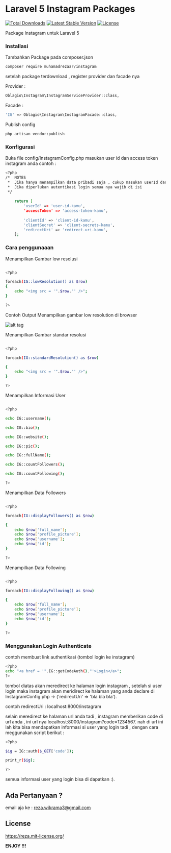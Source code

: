# Laravel 5 Instagram Packages

[![Total Downloads](https://poser.pugx.org/muhamadrezaar/instagram/d/total.svg)](https://packagist.org/packages/muhamadrezaar/instagram)
[![Latest Stable Version](https://poser.pugx.org/muhamadrezaar/instagram/v/stable.svg)](https://packagist.org/packages/muhamadrezaar/instagram/v/stable.svg)
[![License](https://poser.pugx.org/muhamadrezaar/instagram/license.svg)](https://packagist.org/packages/muhamadrezaar/instagram)


Package Instagram untuk Laravel 5

### Installasi

Tambahkan Package pada composer.json
```sh
composer require muhamadrezaar/instagram
```
setelah package terdownload , register  provider  dan facade nya

Provider :
```sh
Oblagio\Instagram\InstagramServiceProvider::class,
```
Facade :
```sh
'IG' => Oblagio\Instagram\InstagramFacade::class,
```

Publish config
```sh
php artisan vendor:publish
```

### Konfigurasi

Buka file config/InstagramConfig.php
masukan user id dan access token instagram anda
contoh :
```sh
<?php
/* 	NOTES
 *  Jika hanya menampilkan data pribadi saja , cukup masukan userId dan accesToken
 *  Jika diperlukan autentikasi login semua nya wajib di isi 
 */
	
	return [
		'userId' => 'user-id-kamu',
		'accessToken' => 'access-token-kamu',
		
		'clientId' => 'client-id-kamu',
		'clientSecret' => 'client-secrets-kamu',
		'redirectUri' => 'redirect-uri-kamu',
	];

```

### Cara penggunaaan

Menampilkan Gambar low resolusi
  
```sh

<?php

foreach(IG::lowResolution() as $row)
{
	echo "<img src = '".$row."' />";
}

?>
```
Contoh Output Menampilkan gambar low resolution di browser

![alt tag](https://s17.postimg.org/4velafbjz/instagram.png)




Menampilkan Gambar standar resolusi

```sh

<?php

foreach(IG::standardResolution() as $row)

{
	echo "<img src = '".$row."' />";
}

?>

```

Menampilkan Informasi User

```sh

<?php

echo IG::username();

echo IG::bio(); 

echo IG::website();

echo IG::pic();

echo IG::fullName();

echo IG::countFollowers();

echo IG::countFollowing();

?>


```

Menampilkan Data Followers

```sh

<?php

foreach(IG::displayFollowers() as $row)

{
	echo $row['full_name'];
	echo $row['profile_picture'];
	echo $row['username'];
	echo $row['id'];
}

?>

```

Menampilkan Data Following

```sh

<?php

foreach(IG::displayFollowing() as $row)

{
	echo $row['full_name'];
	echo $row['profile_picture'];
	echo $row['username'];
	echo $row['id'];
}

?>

```

### Menggunakan Login Authenticate

contoh membuat link authentikasi (tombol login ke instagram)

```sh
<?php
echo "<a href = '".IG::getCodeAuth()."'>Login</a>";
?>
```
tombol diatas akan meredirect ke halaman login instagram , setelah si user login maka instagram akan meridirect ke halaman yang anda declare di InstagramConfig.php -> ('redirectUri' => 'bla bla bla').

contoh redirectUri : localhost:8000/instagram

selain meredirect ke halaman url anda tadi , instagram memberikan code di url anda , ini url nya localhost:8000/instagram?code=1234567.
nah di url ini lah kita bisa mendapatkan informasi si user yang login tadi , dengan 
cara meggunakan script berikut :

```sh
<?php

$ig = IG::auth($_GET['code']);

print_r($ig);

?>
```

semua informasi user yang login bisa di dapatkan :).



## Ada Pertanyaan ?

email aja ke : reza.wikrama3@gmail.com

## License

https://reza.mit-license.org/

**ENJOY !!!**